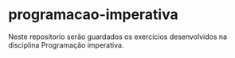 # programacao-imperativa
Neste repositorio serão guardados os exercícios desenvolvidos na disciplina Programação imperativa.
